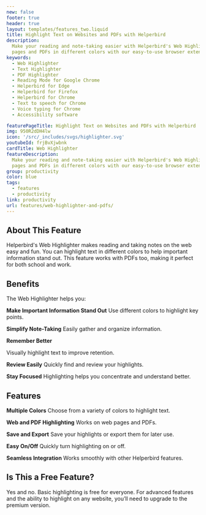 ```yaml
---
new: false
footer: true
header: true
layout: templates/features_two.liquid
title: Highlight Text on Websites and PDFs with Helperbird
description:
  Make your reading and note-taking easier with Helperbird's Web Highlighter. Highlight text on web
  pages and PDFs in different colors with our easy-to-use browser extension.
keywords:
  - Web Highlighter
  - Text Highlighter
  - PDF Highlighter
  - Reading Mode for Google Chrome
  - Helperbird for Edge
  - Helperbird for Firefox
  - Helperbird for Chrome
  - Text to speech for Chrome
  - Voice typing for Chrome
  - Accessibility software

featurePageTitle: Highlight Text on Websites and PDFs with Helperbird
img: 950R2dDH4lw
icon: '/src/_includes/svgs/highlighter.svg'
youtubeId: frjBvXjwbnk
cardTitle: Web Highlighter
featureDescription:
  Make your reading and note-taking easier with Helperbird's Web Highlighter. Highlight text on web
  pages and PDFs in different colors with our easy-to-use browser extension.
group: productivity
color: blue
tags:
  - features
  - productivity
link: productivity
url: features/web-highlighter-and-pdfs/
---
```


## About This Feature

Helperbird's Web Highlighter makes reading and taking notes on the web easy and fun. You can
highlight text in different colors to help important information stand out. This feature works with
PDFs too, making it perfect for both school and work.

## Benefits

The Web Highlighter helps you:

**Make Important Information Stand Out**
Use different colors to highlight key points.

**Simplify Note-Taking**
Easily gather and organize information.

**Remember Better**

Visually highlight text to improve retention.

**Review Easily**
Quickly find and review your highlights.

**Stay Focused**
Highlighting helps you concentrate and understand better.


## Features

**Multiple Colors**
Choose from a variety of colors to highlight text.

**Web and PDF Highlighting**
Works on web pages and PDFs.

**Save and Export**
Save your highlights or export them for later use.

**Easy On/Off**
Quickly turn highlighting on or off.

**Seamless Integration**
Works smoothly with other Helperbird features.

## Is This a Free Feature?

Yes and no. Basic highlighting is free for everyone. For advanced features and the ability to
highlight on any website, you’ll need to upgrade to the premium version.
